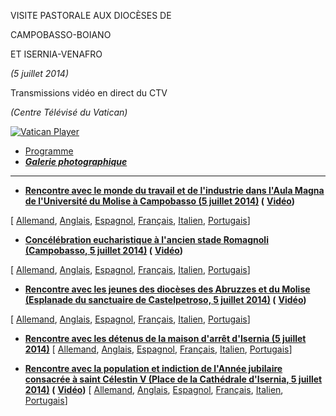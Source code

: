 VISITE PASTORALE AUX DIOCÈSES DE

CAMPOBASSO-BOIANO

ET ISERNIA-VENAFRO

*(5 juillet 2014)*

Transmissions vidéo en direct du CTV

*(Centre Télévisé du Vatican)*

[![Vatican Player](/content/dam/francesco/images/img/player.jpg)](http://www.ctv.va/content/ctv/it/livetv.html)

- [Programme](/content/francesco/fr/travels/2014/documents/papa-francesco-programma-molise-2014.html)
- ***[Galerie photographique](http://www.photogallery.va/content/photogallery/fr/eventi/molise20140705.html)***






* * *


- **[Rencontre avec le monde du travail et de l'industrie dans l'Aula Magna de l'Université du Molise à Campobasso (5 juillet 2014)](/content/francesco/fr/speeches/2014/july/documents/papa-francesco_20140705_molise-mondo-del-lavoro.html) (** **[Vidéo](http://player.rv.va/vaticanplayer.asp?language=it&tic=VA_HSLPF4N2))**

[ [Allemand](/content/francesco/de/speeches/2014/july/documents/papa-francesco_20140705_molise-mondo-del-lavoro.html), [Anglais](/content/francesco/en/speeches/2014/july/documents/papa-francesco_20140705_molise-mondo-del-lavoro.html), [Espagnol](/content/francesco/es/speeches/2014/july/documents/papa-francesco_20140705_molise-mondo-del-lavoro.html), [Français](/content/francesco/fr/speeches/2014/july/documents/papa-francesco_20140705_molise-mondo-del-lavoro.html), [Italien](/content/francesco/it/speeches/2014/july/documents/papa-francesco_20140705_molise-mondo-del-lavoro.html), [Portugais](/content/francesco/pt/speeches/2014/july/documents/papa-francesco_20140705_molise-mondo-del-lavoro.html)]

- **[Concélébration eucharistique à l'ancien stade Romagnoli (Campobasso, 5 juillet 2014)](http://w2.vatican.va/content/francesco/fr/homilies/2014/documents/papa-francesco_20140705_molise-omelia.html) (** **[Vidéo](http://player.rv.va/vaticanplayer.asp?language=it&tic=VA_BT8HFMID))**

[ [Allemand](/content/francesco/de/homilies/2014/documents/papa-francesco_20140705_molise-omelia.html), [Anglais](/content/francesco/en/homilies/2014/documents/papa-francesco_20140705_molise-omelia.html), [Espagnol](/content/francesco/es/homilies/2014/documents/papa-francesco_20140705_molise-omelia.html), [Français](http://w2.vatican.va/content/francesco/fr/homilies/2014/documents/papa-francesco_20140705_molise-omelia.html), [Italien](/content/francesco/it/homilies/2014/documents/papa-francesco_20140705_molise-omelia.html), [Portugais](/content/francesco/pt/homilies/2014/documents/papa-francesco_20140705_molise-omelia.html)]


- **[Rencontre avec les jeunes des diocèses des Abruzzes et du Molise (Esplanade du sanctuaire de Castelpetroso, 5 juillet 2014)](http://w2.vatican.va/content/francesco/fr/speeches/2014/july/documents/papa-francesco_20140705_molise-giovani.html) (** **[Vidéo](http://player.rv.va/vaticanplayer.asp?language=it&tic=VA_QMKG9EU9))**

[ [Allemand](/content/francesco/de/speeches/2014/july/documents/papa-francesco_20140705_molise-giovani.html), [Anglais](/content/francesco/en/speeches/2014/july/documents/papa-francesco_20140705_molise-giovani.html), [Espagnol](/content/francesco/es/speeches/2014/july/documents/papa-francesco_20140705_molise-giovani.html), [Français](http://w2.vatican.va/content/francesco/fr/speeches/2014/july/documents/papa-francesco_20140705_molise-giovani.html), [Italien](/content/francesco/it/speeches/2014/july/documents/papa-francesco_20140705_molise-giovani.html), [Portugais](/content/francesco/pt/speeches/2014/july/documents/papa-francesco_20140705_molise-giovani.html)]

- **[Rencontre avec les détenus de la maison d'arrêt d'Isernia (5 juillet 2014)](http://w2.vatican.va/content/francesco/fr/speeches/2014/july/documents/papa-francesco_20140705_molise-detenuti.html)** [ [Allemand](/content/francesco/de/speeches/2014/july/documents/papa-francesco_20140705_molise-detenuti.html), [Anglais](/content/francesco/en/speeches/2014/july/documents/papa-francesco_20140705_molise-detenuti.html), [Espagnol](/content/francesco/es/speeches/2014/july/documents/papa-francesco_20140705_molise-detenuti.html), [Français](http://w2.vatican.va/content/francesco/fr/speeches/2014/july/documents/papa-francesco_20140705_molise-detenuti.html), [Italien](/content/francesco/it/speeches/2014/july/documents/papa-francesco_20140705_molise-detenuti.html), [Portugais](/content/francesco/pt/speeches/2014/july/documents/papa-francesco_20140705_molise-detenuti.html)]


- **[Rencontre avec la population et indiction de l'Année jubilaire consacrée à saint Célestin V (Place de la Cathédrale d'Isernia, 5 juillet 2014)](http://w2.vatican.va/content/francesco/fr/speeches/2014/july/documents/papa-francesco_20140705_molise-indizione-anno-celestiniano.html) (** **[Vidéo](http://player.rv.va/vaticanplayer.asp?language=it&tic=VA_HTCA3ROK))** [ [Allemand](/content/francesco/de/speeches/2014/july/documents/papa-francesco_20140705_molise-indizione-anno-celestiniano.html), [Anglais](/content/francesco/en/speeches/2014/july/documents/papa-francesco_20140705_molise-indizione-anno-celestiniano.html), [Espagnol](/content/francesco/es/speeches/2014/july/documents/papa-francesco_20140705_molise-indizione-anno-celestiniano.html), [Français](http://w2.vatican.va/content/francesco/fr/speeches/2014/july/documents/papa-francesco_20140705_molise-indizione-anno-celestiniano.html), [Italien](/content/francesco/it/speeches/2014/july/documents/papa-francesco_20140705_molise-indizione-anno-celestiniano.html), [Portugais](/content/francesco/pt/speeches/2014/july/documents/papa-francesco_20140705_molise-indizione-anno-celestiniano.html)]